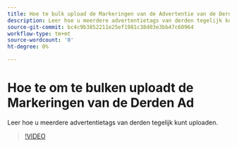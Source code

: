 ```yaml
---
title: Hoe te bulk upload de Markeringen van de Advertentie van de Derden voor Advertising Cloud DSP
description: Leer hoe u meerdere advertentietags van derden tegelijk kunt uploaden.
source-git-commit: bc4c9b3852211e25ef1981c38d03e3bb47c60964
workflow-type: tm+mt
source-wordcount: '0'
ht-degree: 0%

---
```


# Hoe te om te bulken uploadt de Markeringen van de Derden Ad

Leer hoe u meerdere advertentietags van derden tegelijk kunt uploaden.

>[!VIDEO](https://video.tv.adobe.com/v/339204)
